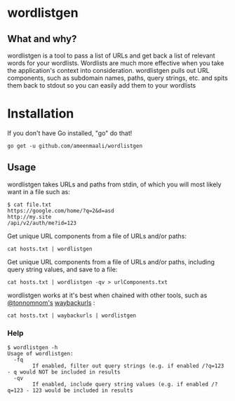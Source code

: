 # wordlistgen

## What and why?
wordlistgen is a tool to pass a list of URLs and get back a list of relevant words for your wordlists. Wordlists are much more
effective when you take the application's context into consideration. wordlistgen pulls out URL components, such as subdomain names,
paths, query strings, etc. and spits them back to stdout so you can easily add them to your wordlists

# Installation
If you don't have Go installed, "go" do that!

```go get -u github.com/ameenmaali/wordlistgen```

## Usage
wordlistgen takes URLs and paths from stdin, of which you will most likely want in a file such as:
```
$ cat file.txt
https://google.com/home/?q=2&d=asd
http://my.site
/api/v2/auth/me?id=123
```

Get unique URL components from a file of URLs and/or paths:

`cat hosts.txt | wordlistgen`

Get unique URL components from a file of URLs and/or paths, including query string values, and save to a file:

`cat hosts.txt | wordlistgen -qv > urlComponents.txt`

wordlistgen works at it's best when chained with other tools, such as [@tonnomnom's](https://github.com/tomnomnom) [waybackurls](https://github.com/tomnomnom/waybackurls) :

`cat hosts.txt | waybackurls | wordlistgen`

### Help
```
$ wordlistgen -h
Usage of wordlistgen:
  -fq
    	If enabled, filter out query strings (e.g. if enabled /?q=123 - q would NOT be included in results
  -qv
    	If enabled, include query string values (e.g. if enabled /?q=123 - 123 would be included in results
```
